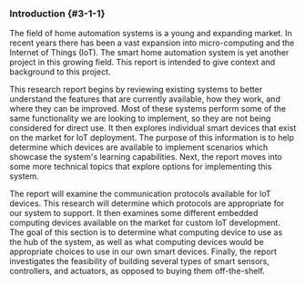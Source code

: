 ### Introduction {#3-1-1}

The field of home automation systems is a young and expanding market. In recent years there has
been a vast expansion into micro-computing and the Internet of Things (IoT). The smart home
automation system is yet another project in this growing field. This report is intended to give
context and background to this project.

This research report begins by reviewing existing systems to better understand the features
that are currently available, how they work, and where they can be improved. Most of these systems
perform some of the same functionality we are looking to implement, so they are not being considered
for direct use. It then explores individual smart devices that exist on the market for IoT
deployment. The purpose of this information is to help determine which devices are available to 
implement scenarios which showcase the system's learning capabilities. Next, the report moves into
some more technical topics that explore options for implementing this system.

The report will examine the communication protocols available for IoT devices. This research will
determine which protocols are appropriate for our system to support. It then examines some different
embedded computing devices available on the market for custom IoT development. The goal of this
section is to determine what computing device to use as the hub of the system, as well as what
computing devices would be appropriate choices to use in our own smart devices. Finally, the report
investigates the feasibility of building several types of smart sensors, controllers, and actuators,
as opposed to buying them off-the-shelf.

